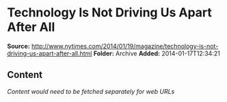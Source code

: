 # Technology Is Not Driving Us Apart After All

**Source:** http://www.nytimes.com/2014/01/19/magazine/technology-is-not-driving-us-apart-after-all.html
**Folder:** Archive
**Added:** 2014-01-17T12:34:21




## Content
*Content would need to be fetched separately for web URLs*
